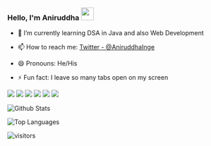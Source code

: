### Hello, I'm Aniruddha <img src="https://github.com/TheDudeThatCode/TheDudeThatCode/blob/master/Assets/Hi.gif" width="29px">



- 🌱 I’m currently learning DSA in Java and also Web Development


- 📫 How to reach me: [Twitter - @AniruddhaInge](https://twitter.com/AniruddhaInge)
- 😄 Pronouns: He/His
- ⚡ Fun fact: I leave so many tabs open on my screen 

<img src = "https://img.shields.io/badge/-HTML-e34f26?logo=html5&logoColor=fff">  <img src = "https://img.shields.io/badge/-CSS-1572b6?logo=css3&logoColor=fff">  <img src = "https://img.shields.io/badge/-JAVA-007396?logo=java&logoColor=fff">  <img src = "https://img.shields.io/badge/-C-A8B9CC?logo=c&logoColor=fff">  <img src = "https://img.shields.io/badge/-C++-00599C?logo=C++&logoColor=fff">  <img src = "https://img.shields.io/badge/-Python-3776AB?logo=python&logoColor=fff">


![Github Stats](https://github-readme-stats.vercel.app/api?username=Aniruddha-Inge&count_private=true&show_icons=true&theme=radical)

![Top Languages](https://github-readme-stats.vercel.app/api/top-langs/?username=Aniruddha-Inge&show_icons=true&theme=radical)


![visitors](https://visitor-badge.laobi.icu/badge?page_id=Aniruddha-Inge.kunal-kushwaha)
